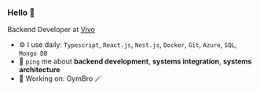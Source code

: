 ### Hello 👋

Backend Developer at [Vivo](https://vivo.com.br/para-voce)

- ⚙️ I use daily: `Typescript`, `React.js`, `Nest.js`, `Docker`, `Git`, `Azure`, `SQL`, `Mongo DB`
- 💬 `ping` me about **backend development**, **systems integration**, **systems architecture**
- 🧙 Working on: GymBro 🪄

